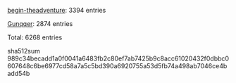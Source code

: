 [begin-theadventure](https://github.com/begin-theadventure): 3394 entries

[Gunqqer](https://github.com/gunqqer): 2874 entries

Total: 6268 entries

sha512sum 989c34becadd1a0f0041a6483fb2c80ef7ab7425b9c8acc61020432f0dbbc0607648c6be6977cd58a7a5c5bd390a6920755a53d5fb74a498ab7046ce4badd54b
